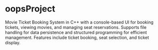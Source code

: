 # oopsProject
Movie Ticket Booking System in C++ with a console-based UI for booking tickets, viewing movies, and managing seat reservations. Supports file handling for data persistence and structured programming for efficient management. Features include ticket booking, seat selection, and ticket display.
